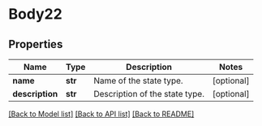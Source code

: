 # Body22

## Properties
Name | Type | Description | Notes
------------ | ------------- | ------------- | -------------
**name** | **str** | Name of the state type. | [optional] 
**description** | **str** | Description of the state type. | [optional] 

[[Back to Model list]](../README.md#documentation-for-models) [[Back to API list]](../README.md#documentation-for-api-endpoints) [[Back to README]](../README.md)

